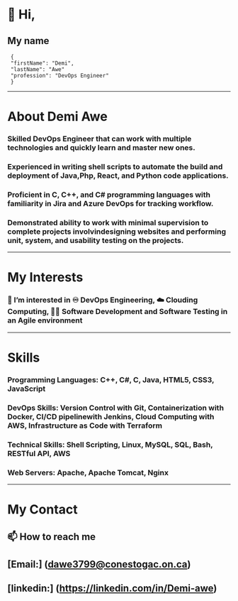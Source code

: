  # 👋 Hi,
 
 ## My name 
 ```  
  {
  "firstName": "Demi",
  "lastName": "Awe"
  "profession": "DevOps Engineer"
  }
 ```
 
 --- 
 # About Demi Awe 
 
 
 ### Skilled DevOps Engineer that can work with multiple technologies and quickly learn and master new ones.
 ### Experienced in writing shell scripts to automate the build and deployment of Java,Php, React, and Python code applications.
 ### Proficient in C, C++, and C# programming languages with familiarity in Jira and Azure DevOps for tracking workflow.
 ### Demonstrated ability to work with minimal supervision to complete projects involvindesigning websites and performing unit, system, and usability testing on the projects.
 
 

---
# My Interests


### 👀 I’m interested in ♾️ DevOps Engineering, ☁️ Clouding Computing, 👩‍💻 Software Development and Software Testing in an Agile environment 

---
# Skills

### Programming Languages: C++, C#, C, Java, HTML5, CSS3, JavaScript
### DevOps Skills: Version Control with Git, Containerization with Docker, CI/CD pipelinewith Jenkins, Cloud Computing with AWS, Infrastructure as Code with Terraform
### Technical Skills: Shell Scripting, Linux, MySQL, SQL, Bash, RESTful API, AWS
### Web Servers: Apache, Apache Tomcat, Nginx



---
# My Contact
## 📫 How to reach me
## [Email:] (dawe3799@conestogac.on.ca)
## [linkedin:] (https://linkedin.com/in/Demi-awe)


